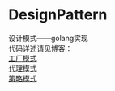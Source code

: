 # DesignPattern
设计模式——golang实现  
代码详述请见博客：  
[工厂模式](https://www.jianshu.com/p/e70aa71c55bd)  
[代理模式](https://www.jianshu.com/p/a3e33b78d09a)  
[策略模式](https://www.jianshu.com/p/ef7b4d5a7160)  